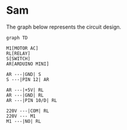 # Sam

The graph below represents the circuit design.

```mermaid
graph TD

M1[MOTOR AC]
RL[RELAY]
S[SWITCH]
AR[ARDUINO MINI]

AR ---|GND| S
S ---|PIN 12| AR

AR ---|+5V| RL
AR ---|GND| RL
AR ---|PIN 10/D| RL

220V ---|COM| RL
220V --- M1
M1 ---|NO| RL
```
